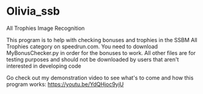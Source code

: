 # Olivia_ssb
All Trophies Image Recognition

This program is to help with checking bonuses and trophies in the SSBM All Trophies category on speedrun.com. You need to download MyBonusChecker.py in order for the bonuses to work. All other files are for testing purposes and should not be downloaded by users that aren't interested in developing code

Go check out my demonstration video to see what's to come and how this program works: https://youtu.be/YdQHjoc9yjU
